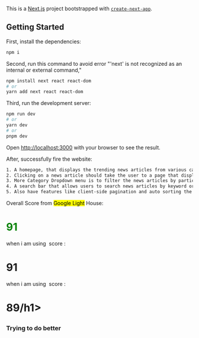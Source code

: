 This is a [Next.js](https://nextjs.org/) project bootstrapped with [`create-next-app`](https://github.com/vercel/next.js/tree/canary/packages/create-next-app).

## Getting Started
First, install the dependencies:

```bash
npm i
```
Second, run this command to avoid error "'next' is not recognized as an internal or external command,"
```bash
npm install next react react-dom
# or
yarn add next react react-dom
```

Third, run the development server:
```bash
npm run dev
# or
yarn dev
# or
pnpm dev
```

Open [http://localhost:3000](http://localhost:3000) with your browser to see the result.

After, successfully fire the website:
```bash
1. A homepage, that displays the trending news articles from various categories, such as business, entertainment, sports, etc.
2. Clicking on a news article should take the user to a page that displays the full article.
3. More Category Dropdown menu is to filter the news articles by particular category.
4. A search bar that allows users to search news articles by keyword or topics( Debouncing, Typeahead is used ).
5. Also have features like client-side pagination and auto sorting the news articles.
```



Overall Score from <mark>Google Light</mark> House:<h1 style="color:green">91</h1>
when i am using <Image> score :<h1>91</h1>
when i am using <img> score :<h1>89/h1>
<h3>Trying to do better</h3>
